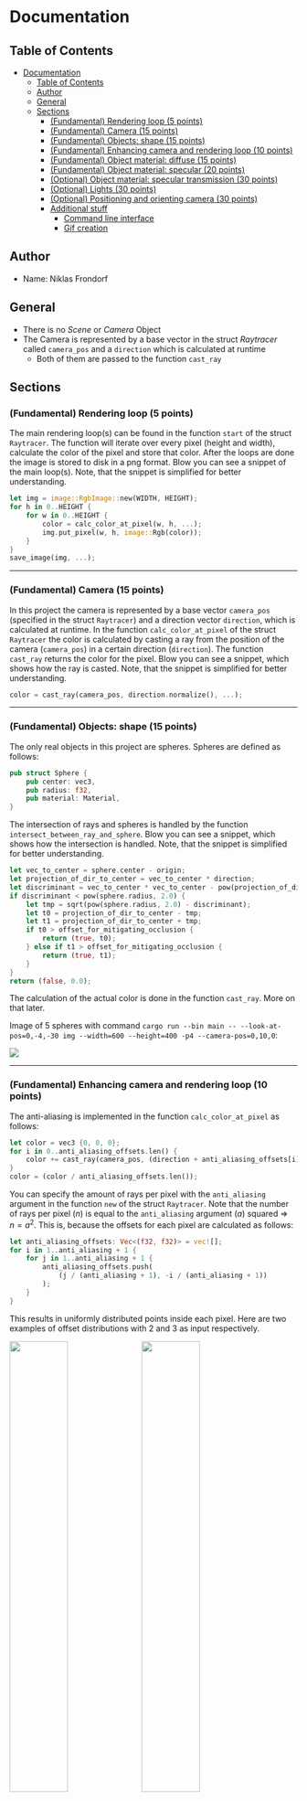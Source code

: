 # Documentation

## Table of Contents
- [Documentation](#documentation)
  - [Table of Contents](#table-of-contents)
  - [Author](#author)
  - [General](#general)
  - [Sections](#sections)
    - [(Fundamental) Rendering loop (5 points)](#fundamental-rendering-loop-5-points)
    - [(Fundamental) Camera (15 points)](#fundamental-camera-15-points)
    - [(Fundamental) Objects: shape (15 points)](#fundamental-objects-shape-15-points)
    - [(Fundamental) Enhancing camera and rendering loop (10 points)](#fundamental-enhancing-camera-and-rendering-loop-10-points)
    - [(Fundamental) Object material: diffuse (15 points)](#fundamental-object-material-diffuse-15-points)
    - [(Fundamental) Object material: specular (20 points)](#fundamental-object-material-specular-20-points)
    - [(Optional) Object material: specular transmission (30 points)](#optional-object-material-specular-transmission-30-points)
    - [(Optional) Lights (30 points)](#optional-lights-30-points)
    - [(Optional) Positioning and orienting camera (30 points)](#optional-positioning-and-orienting-camera-30-points)
    - [Additional stuff](#additional-stuff)
      - [Command line interface](#command-line-interface)
      - [Gif creation](#gif-creation)


## Author

- Name: Niklas Frondorf

## General

- There is no *Scene* or *Camera* Object
- The Camera is represented by a base vector in the struct *Raytracer* called `camera_pos` and a `direction` which is calculated at runtime 
  - Both of them are passed to the function `cast_ray`

## Sections

### (Fundamental) Rendering loop (5 points)
The main rendering loop(s) can be found in the function `start` of the struct `Raytracer`. The function will iterate over every pixel (height and width), calculate the color of the pixel and store that color. After the loops are done the image is stored to disk in a png format. Blow you can see a snippet of the main loop(s). Note, that the snippet is simplified for better understanding.
```rust
let img = image::RgbImage::new(WIDTH, HEIGHT);
for h in 0..HEIGHT {
    for w in 0..HEIGHT {
        color = calc_color_at_pixel(w, h, ...);
        img.put_pixel(w, h, image::Rgb(color));
    }
} 
save_image(img, ...);
```

---
### (Fundamental) Camera (15 points)
In this project the camera is represented by a base vector `camera_pos` (specified in the struct `Raytracer`) and a direction vector `direction`, which is calculated at runtime. In the function `calc_color_at_pixel` of the struct `Raytracer` the color is calculated by casting a ray from the position of the camera (`camera_pos`) in a certain direction (`direction`). The function `cast_ray` returns the color for the pixel. Blow you can see a snippet, which shows how the ray is casted. Note, that the snippet is simplified for better understanding.
```rust
color = cast_ray(camera_pos, direction.normalize(), ...);
```

---
### (Fundamental) Objects: shape (15 points)
The only real objects in this project are spheres. Spheres are defined as follows:
```rust
pub struct Sphere {
    pub center: vec3,
    pub radius: f32,
    pub material: Material,
}
```
The intersection of rays and spheres is handled by the function `intersect_between_ray_and_sphere`. Blow you can see a snippet, which shows how the intersection is handled. Note, that the snippet is simplified for better understanding.
```rust
let vec_to_center = sphere.center - origin;
let projection_of_dir_to_center = vec_to_center * direction;
let discriminant = vec_to_center * vec_to_center - pow(projection_of_dir_to_center, 2.0);
if discriminant < pow(sphere.radius, 2.0) {
    let tmp = sqrt(pow(sphere.radius, 2.0) - discriminant);
    let t0 = projection_of_dir_to_center - tmp;
    let t1 = projection_of_dir_to_center + tmp;
    if t0 > offset_for_mitigating_occlusion {
        return (true, t0);
    } else if t1 > offset_for_mitigating_occlusion {
        return (true, t1);
    }
}
return (false, 0.0);
```
The calculation of the actual color is done in the function `cast_ray`. More on that later.

Image of 5 spheres with command `cargo run --bin main -- --look-at-pos=0,-4,-30 img --width=600 --height=400 -p4 --camera-pos=0,10,0`:

![](img/5-spheres.png)

---
### (Fundamental) Enhancing camera and rendering loop (10 points)
The anti-aliasing is implemented in the function `calc_color_at_pixel` as follows:
```rust
let color = vec3 {0, 0, 0};
for i in 0..anti_aliasing_offsets.len() {
    color += cast_ray(camera_pos, (direction + anti_aliasing_offsets[i]).normalize(), ...);
}
color = (color / anti_aliasing_offsets.len());
```
You can specify the amount of rays per pixel with the `anti_aliasing` argument in the function `new` of the struct `Raytracer`. Note that the number of rays per pixel ($n$) is equal to the `anti_aliasing` argument ($a$) squared $\Rightarrow$ $n = a^2$. This is, because the offsets for each pixel are calculated as follows:
```rust
let anti_aliasing_offsets: Vec<(f32, f32)> = vec![];
for i in 1..anti_aliasing + 1 {
    for j in 1..anti_aliasing + 1 {
        anti_aliasing_offsets.push(
            (j / (anti_aliasing + 1), -i / (anti_aliasing + 1))
        );
    }
}
```
This results in uniformly distributed points inside each pixel. Here are two examples of offset distributions with 2 and 3 as input respectively.

<img src="img/anti_aliasing_2.png" width=45%> <img src="img/anti_aliasing_3.png" width=45%>


---
### (Fundamental) Object material: diffuse (15 points)
Material in this project are defined as follows:
```rust
pub struct Material {
    pub refractive_index: f32,
    pub diffuse_multiplier: f32,
    pub specular_multiplier: f32,
    pub reflection_multiplier: f32,
    pub refraction_multiplier: f32,
    pub color: vec3,
    pub specular_exponent: f32,
}
```
The diffuse color is calculated in the function `cast_ray` of the struct `Raytracer` as follows:
```rust
let diffuse_color = material.color * diffuse_light_intensity * material.diffuse_multiplier;
```
More on the calculation of `diffuse_light_intensity` [here](#optional-lights-30-points).

---
### (Fundamental) Object material: specular (20 points)
For definition of materials see [here](#fundamental-object-material-diffuse-15-points).
The specular color is calculated in the function `cast_ray` of the struct `Raytracer` as follows:
```rust
let specular_color = material.color * specular_light_intensity * material.specular_multiplier;
```
More on the calculation of `specular_light_intensity` [here](#optional-lights-30-points).

---
### (Optional) Object material: specular transmission (30 points)

The change of the direction of light without a change in color is accomplished by setting the right values when creating a material. There is no different way of handling such internal refractions than regular refraction in code. An example for the material *glass* can be found in preset 4.

---
### (Optional) Lights (30 points)
A Light consists of a position vector (`pos`) and an intensity value (`intensity`) and is defined as follows:
```rust
pub struct Light {
    pub pos: vec3,
    pub intensity: f32,
}
```

The intensity of colors in regards to the light is calculated as follows:
```rust
let diffuse_light_intensity = 0;
let specular_light_intensity = 0;
for light in lights {
    let light_dir = (light.pos - point).normalize();
    let (hit, shadow_pt, _, _) = self.scene_interact(point, light_dir);

    if !(hit && (shadow_pt - point).norm() < (light.pos - point).norm()) {
        diffuse_light_intensity += max(0, light_dir * normal) * light.intensity;

        let tmp_base = max(0, -self.reflect(-light_dir, normal) * direction);
        specular_light_intensity += pow(tmp_base, material.specular_exponent) * light.intensity;
    }
}
```
Note, that the snippet is simplified for better understanding.

---
### (Optional) Positioning and orienting camera (30 points)
An implementation of the look-at transform can be found in the implementation of the struct `vec3`. The function calculates the look-at transformation matrix and directly applies the transformation to a vector the ist also passed to the function. Blow you can see a snippet, which shows how the intersection is handled. Note, that the snippet is simplified for better understanding.

```rust
pub fn look_at(from: vec3, to: vec3, vec: vec3) -> vec3 {
    let forward = (from - to).normalize();
    let right = vec3 {
        x: 0.0,
        y: 1.0,
        z: 0.0,
    }
    .cross(forward);
    let up = forward.cross(right);

    let translation_x = -from * right;
    let translation_y = -from * up;
    let translation_z = -from * forward;

    let transformation_matrix = ndarray::arr2(&[
        [right.x, up.x, forward.x, 0.0],
        [right.y, up.y, forward.y, 0.0],
        [right.z, up.z, forward.z, 0.0],
        [translation_x, translation_y, translation_z, 1.0],
    ]);

    let vec_ = ndarray::arr1(&[vec.x, vec.y, vec.z, 0.0]);
    let new_vec = transformation_matrix.dot(&vec_);

    return vec3 {
        x: new_vec[0],
        y: new_vec[1],
        z: new_vec[2],
    };
}
```
The function is used for the `gif` subcommand in the cli. More on the cli [here](#gif-creation)

---
### Additional stuff

#### Command line interface
The program can be used completely by a easy to use command line interface. Usage:
```
$ cargo run --bin main -- --help
Usage: main [OPTIONS] [COMMAND]

Commands:
  img   create a single image
  gif   create multiple images, that can be combined into a gif
  help  Print this message or the help of the given subcommand(s)

Options:
      --width <width>
          Width of the image [default: 600]
      --height <height>
          Height of the image [default: 400]
  -o, --output <output_path>
          Path where to store results (creates folder if not found) [default: out]
  -d, --max-depth <max_depth>
          Max. depth of reflected rays [default: 4]
  -a, --anti-aliasing <anti_aliasing>
          Set scale of anti aliasing (number of rays per pixel = <argument> ^ 2) [default: 2]
      --occlusion-offset <occlusion_offset>
          Offset for mitigation occlusion [default: 0.1]
      --fov <fov>
          Field of view [default: 1.0]
  -p, --preset <preset>
          Select preset [1-3] [default: 1]
      --look-at-pos <look_at_pos>
          Set position of point to look at [default: 0,-4,-20]
      --versionize
          If set output images are being saved with the datetime as prefix
  -h, --help
          Print help
  -V, --version
          Print version
```

Example usage:
- Create an image in full hd resolution from (0,10,10), looking at (0,0,-20) with preset 1
  - `cargo run --bin main -- --width=1920 --height=1080 --camera-pos=0,10,10 --look-at-pos=0,0,-20 --preset=1`


#### Gif creation
It is not an animation of the objects in the scene, but an animation of the camera. This is what is behind the `gif` subcommand` in the [CLI](#command-line-interface). You can specify a center point, where the camera is rotation around in a circle, a radius for the circle, the height of the circle (y-level), a number of images, that should be taken turing one full rotation on the circle and a point to look at.
The images are being uniformly distributed on the circle (same distance between neighboring points). For each point a [look-at transformation](#optional-positioning-and-orienting-camera-30-points) is done in order for the camera to always point to the desired point. Example output (preset 3):

![](img/out.gif)
